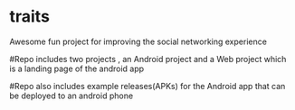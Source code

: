 # traits
Awesome fun project for improving the social networking experience

#Repo includes two projects , an Android project and a Web project which is a landing page of the android app

#Repo also includes example releases(APKs) for the Android app that can be deployed to an android phone
